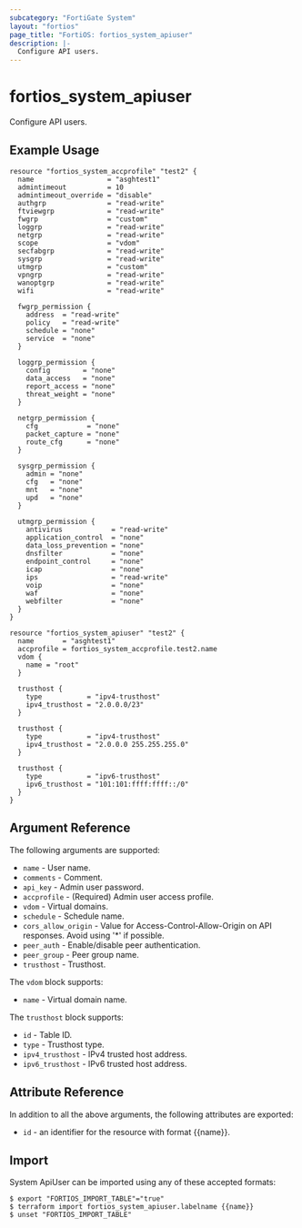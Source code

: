 ```yaml
---
subcategory: "FortiGate System"
layout: "fortios"
page_title: "FortiOS: fortios_system_apiuser"
description: |-
  Configure API users.
---
```


# fortios_system_apiuser
Configure API users.

## Example Usage

```hcl
resource "fortios_system_accprofile" "test2" {
  name                  = "asghtest1"
  admintimeout          = 10
  admintimeout_override = "disable"
  authgrp               = "read-write"
  ftviewgrp             = "read-write"
  fwgrp                 = "custom"
  loggrp                = "read-write"
  netgrp                = "read-write"
  scope                 = "vdom"
  secfabgrp             = "read-write"
  sysgrp                = "read-write"
  utmgrp                = "custom"
  vpngrp                = "read-write"
  wanoptgrp             = "read-write"
  wifi                  = "read-write"

  fwgrp_permission {
    address  = "read-write"
    policy   = "read-write"
    schedule = "none"
    service  = "none"
  }

  loggrp_permission {
    config        = "none"
    data_access   = "none"
    report_access = "none"
    threat_weight = "none"
  }

  netgrp_permission {
    cfg            = "none"
    packet_capture = "none"
    route_cfg      = "none"
  }

  sysgrp_permission {
    admin = "none"
    cfg   = "none"
    mnt   = "none"
    upd   = "none"
  }

  utmgrp_permission {
    antivirus            = "read-write"
    application_control  = "none"
    data_loss_prevention = "none"
    dnsfilter            = "none"
    endpoint_control     = "none"
    icap                 = "none"
    ips                  = "read-write"
    voip                 = "none"
    waf                  = "none"
    webfilter            = "none"
  }
}

resource "fortios_system_apiuser" "test2" {
  name       = "asghtest1"
  accprofile = fortios_system_accprofile.test2.name
  vdom {
    name = "root"
  }

  trusthost {
    type           = "ipv4-trusthost"
    ipv4_trusthost = "2.0.0.0/23"
  }

  trusthost {
    type           = "ipv4-trusthost"
    ipv4_trusthost = "2.0.0.0 255.255.255.0"
  }

  trusthost {
    type           = "ipv6-trusthost"
    ipv6_trusthost = "101:101:ffff:ffff::/0"
  }
}
```

## Argument Reference

The following arguments are supported:

* `name` - User name.
* `comments` - Comment.
* `api_key` - Admin user password.
* `accprofile` - (Required) Admin user access profile.
* `vdom` - Virtual domains.
* `schedule` - Schedule name.
* `cors_allow_origin` - Value for Access-Control-Allow-Origin on API responses. Avoid using '*' if possible.
* `peer_auth` - Enable/disable peer authentication.
* `peer_group` - Peer group name.
* `trusthost` - Trusthost.

The `vdom` block supports:

* `name` - Virtual domain name.

The `trusthost` block supports:

* `id` - Table ID.
* `type` - Trusthost type.
* `ipv4_trusthost` - IPv4 trusted host address.
* `ipv6_trusthost` - IPv6 trusted host address.


## Attribute Reference

In addition to all the above arguments, the following attributes are exported:
* `id` - an identifier for the resource with format {{name}}.

## Import

System ApiUser can be imported using any of these accepted formats:
```
$ export "FORTIOS_IMPORT_TABLE"="true"
$ terraform import fortios_system_apiuser.labelname {{name}}
$ unset "FORTIOS_IMPORT_TABLE"
```
